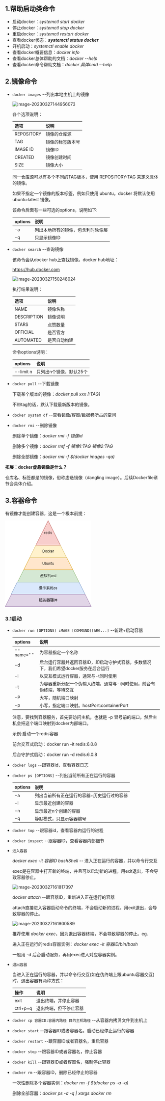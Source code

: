 ## 1.帮助启动类命令

- 启动docker：*systemctl start docker*
- 停止docker：*systemctl stop docker*
- 重启docker：*systemctl restart docker*
- 查看docker状态：***systemctl status docker***
- 开机启动：*systemctl enable docker*
- 查看docker概要信息：*docker info*
- 查看docker总体帮助的文档：*docker --help*
- 查看docker命令帮助文档：*docker 具体cmd --help*

## 2.镜像命令

- `docker images` --列出本地主机上的镜像

  ![image-20230327144956073](F:\CSNotes\docker\基础篇\imgs\image-20230327144956073.png)

  各个选项说明：

  | 选项       | 说明             |
  | ---------- | ---------------- |
  | REPOSITORY | 镜像的仓库源     |
  | TAG        | 镜像的标签版本号 |
  | IMAGE ID   | 镜像ID           |
  | CREATED    | 镜像创建时间     |
  | SIZE       | 镜像大小         |

  同一仓库源可以有多个不同的TAG版本，使用 REPOSITORY:TAG 来定义具体的镜像。

  如果不指定一个镜像的版本标签，例如只使用 ubuntu，docker 将默认使用 ubuntu:latest 镜像。

  该命令后面有一些可选的options，说明如下:

  | options | 说明                               |
  | ------- | ---------------------------------- |
  | -a      | 列出本地所有的镜像，包含利时映像层 |
  | -q      | 只显示镜像ID                       |

- `docker search` --查询镜像

  该命令会从docker hub上查找镜像。docker hub地址：

  https://hub.docker.com

  ![image-20230327150248024](F:\CSNotes\docker\基础篇\imgs\image-20230327150248024.png)

  执行结果说明：

  | 选项        | 说明         |
  | ----------- | ------------ |
  | NAME        | 镜像名称     |
  | DESCRIPTION | 镜像说明     |
  | STARS       | 点赞数量     |
  | OFFICIAL    | 是否官方     |
  | AUTOMATED   | 是否自动构建 |

  命令options说明：

  | options   | 说明                    |
  | --------- | ----------------------- |
  | --limit n | 只列出n个镜像，默认25个 |

- `docker pull` --下载镜像

  下载某个版本的镜像：*docker pull xxx [:TAG]*

  不带tag的话，默认下载最新版本的镜像。

- `docker system df` --查看镜像/容器/数据卷所占的空间

- `docker rmi` --删除镜像

  删除单个镜像：*docker rmi -f 镜像id*

  删除多个镜像：*docker rmf -f 镜像1:TAG 镜像2:TAG*

  删除全部镜像：*docker rmi -f $(docker images -qa)*

**拓展：docker虚悬镜像是什么？**

仓库名、标签都是<none>的镜像，俗称虚悬镜像（dangling image）。后续Dockerfile章节会具体介绍。

## 3.容器命令

有镜像才能创建容器，这是一个根本前提：

![容器层级](..\imgs\容器层级.png)

### 3.1启动

- `docker run [OPTIONS] iMAGE [COMMAND][ARG...]` --新建+启动容器

  | options    | 说明                                                         |
  | ---------- | ------------------------------------------------------------ |
  | --name=" " | 为容器指定一个名称                                           |
  | -d         | 后台运行容器并返回容器ID，即启动守护式容器，多数情况下，我们希望docker服务在后台运行 |
  | -i         | 以交互模式运行容器，通常与-t同时使用                         |
  | -t         | 为容器重新分配一个伪输入终端，通常与-i同时使用，前台有伪终端，等待交互 |
  | -P         | 大写，随机端口映射                                           |
  | -p         | 小写，指定端口映射。hostPort:containerPort                   |

  注意，要找到容器服务，首先要访问主机，也就是 -p 冒号前的端口，然后主机会把这个端口映射到docker内部端口。

  示例:启动一个redis容器

  前台交互式启动：docker run -it redis:6.0.8

  后台守护式启动：docker run -d redis:6.0.8

- `docker logs` --跟容器id，查看容器日志

- `docker ps [OPTIONS]` --列出当前所有正在运行的容器

  | options | 说明                                        |
  | ------- | ------------------------------------------- |
  | -a      | 列出当前所有正在运行的容器+历史运行过的容器 |
  | -l      | 显示最近创建的容器                          |
  | -n      | 显示最近n个创建的容器                       |
  | -q      | 静默模式，只显示容器编号                    |

- `docker top` --跟容器id，查看容器内运行的进程

- `docker inspect` --跟容器ID，查看容器内部细节

- `进入容器`

  *docker exec -it 容器ID bashShell* -- 进入正在运行的容器，并以命令行交互

  exec是在容器中打开新的终端，并且可以启动新的进程。用exit退出，不会导致容器停止。

  ![image-20230327161817397](F:\CSNotes\docker\基础篇\imgs\image-20230327161817397.png)

  *docker attach* --跟容器ID，重新进入正在运行的容器

  attach直接进入容器启动命令的终端，不会启动新的进程。用exit退出，会导致容器的停止。

  ![image-20230327161800589](F:\CSNotes\docker\基础篇\imgs\image-20230327161800589.png)

  推荐使用 *docker exec*，因为退出容器终端，不会导致容器的停止。eg.

  进入正在运行的redis容器实例：*docker exec -it 容器ID/bin/bash*

  一般用 -d 后台启动服务，再用exec进入对应容器实例。

- `退出容器`

  当进入正在运行的容器，并以命令行交互(如在伪终端上跟ubuntu容器交互)时，退出容器有两种方式：

  | 操作     | 说明                   |
  | -------- | ---------------------- |
  | exit     | 退出终端，并停止容器   |
  | ctrl+p+q | 退出终端，但不停止容器 |

- `docker cp 容器ID:容器内路径 目的主机路径` --从容器内拷贝文件到主机上

- `docker start` --跟容器ID或者容器名，启动已经停止运行的容器

- `docker restart` --跟容器ID或者容器名，重启容器

- `docker stop` --跟容器ID或者容器名，停止容器

- `docker kill` --跟容器ID或者容器名，强制停止容器

- `docker rm` --跟容器ID，删除已经停止的容器

  一次性删除多个容器实例：*docker rm -f $(docker ps -a -q)*

  删除全部容器：*docker ps -a -q | xargs docker rm*